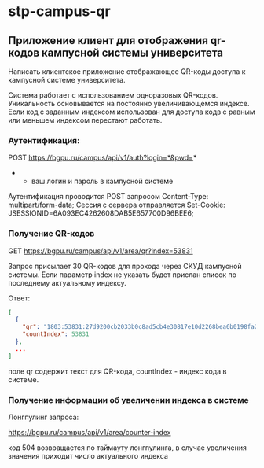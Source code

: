 # stp-campus-qr

## Приложение клиент для отображения qr-кодов кампусной системы университета

Написать клиентское приложение отображающее QR-коды доступа к кампусной системе университета.

Система работает с использованием одноразовых QR-кодов. Уникальность основывается на постоянно увеличивающемся индексе. Если код с заданным индексом использован для доступа кодв с равным или меньшем индексом перестают работать.

### Аутентификация:

POST https://bgpu.ru/campus/api/v1/auth?login=*&pwd=*

* - ваш логин и пароль в кампусной системе

Аутентификация проводится POST запросом Content-Type: multipart/form-data; Сессия с сервера отправляется Set-Cookie: JSESSIONID=6A093EC4262608DAB5E657700D96BEE6;

### Получение QR-кодов

GET https://bgpu.ru/campus/api/v1/area/qr?index=53831

Запрос присылает 30 QR-кодов для прохода через СКУД кампусной системы. Если параметр index не указать будет прислан список по последнему актуальному индексу. 

Ответ:

```json
[
  {
    "qr": "1803:53831:27d9200cb2033b0c8ad5cb4e30817e10d2268bea6b0198fa2776f1655e4abcb5",
    "countIndex": 53831
  },
  ...
]
```

поле qr содержит текст для QR-кода, countIndex - индекс кода  в системе.

### Получение информации об увеличении индекса в системе

Лонгпулинг запроса: 

https://bgpu.ru/campus/api/v1/area/counter-index

код 504 возвращается по таймауту лонгпулинга, в случае увеличения значения приходит число актуального индекса
